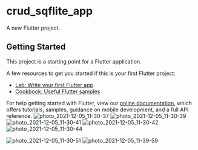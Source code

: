 # crud_sqflite_app

A new Flutter project.

## Getting Started

This project is a starting point for a Flutter application.

A few resources to get you started if this is your first Flutter project:

- [Lab: Write your first Flutter app](https://flutter.dev/docs/get-started/codelab)
- [Cookbook: Useful Flutter samples](https://flutter.dev/docs/cookbook)

For help getting started with Flutter, view our
[online documentation](https://flutter.dev/docs), which offers tutorials,
samples, guidance on mobile development, and a full API reference.
![photo_2021-12-05_11-30-37](https://user-images.githubusercontent.com/68896404/144735625-1db02530-bca4-4308-95e3-76c3f08cb304.jpg)
![photo_2021-12-05_11-30-39](https://user-images.githubusercontent.com/68896404/144735631-0cada0f9-650e-43d8-93db-36529e784000.jpg)
![photo_2021-12-05_11-30-41](https://user-images.githubusercontent.com/68896404/144735634-d4aa65c2-69cd-4e9a-915b-c9b0734b5c9b.jpg)
![photo_2021-12-05_11-30-42](https://user-images.githubusercontent.com/68896404/144735637-74ef0a13-a459-4dcd-a912-71cf9b909619.jpg)
![photo_2021-12-05_11-30-44](https://user-images.githubusercontent.com/68896404/144735640-c490516f-e0a3-47b2-83e4-52f3f8b0724e.jpg)

![photo_2021-12-05_11-30-51](https://user-images.githubusercontent.com/68896404/144735830-6f94a333-c3e0-4b99-a02b-327715f7c04d.jpg)
![photo_2021-12-05_11-39-59](https://user-images.githubusercontent.com/68896404/144735844-27d0ad3c-5144-4fcb-9a64-beaa06dedaa7.jpg)

